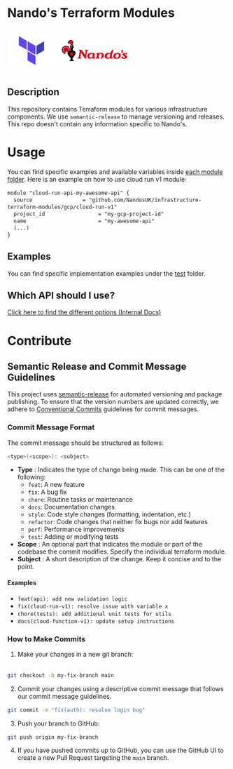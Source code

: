 # Nando's Terraform Modules

<img src="assets/tfnandos.png" alt="Terraform" width="300"/>

## Description

This repository contains Terraform modules for various infrastructure components. We use `semantic-release` to manage versioning and releases.
This repo doesn't contain any information specific to Nando's.

# Usage

You can find specific examples and available variables inside [each module folder](gcp). Here is an example on how to use cloud run v1 module:

```hcl
module "cloud-run-api-my-awesome-api" {
  source                = "github.com/NandosUK/infrastructure-terraform-modules/gcp/cloud-run-v1"
  project_id                 = "my-gcp-project-id"
  name                       = "my-awesome-api"
  (...)
}
```

## Examples

You can find specific implementation examples under the [test](test) folder.

## Which API should I use?

[Click here to find the different options (Internal Docs)](https://github.com/NandosUK/infrastructure/tree/master/api)

# Contribute

## Semantic Release and Commit Message Guidelines

This project uses [semantic-release](https://github.com/semantic-release/semantic-release) for automated versioning and package publishing. To ensure that the version numbers are updated correctly, we adhere to [Conventional Commits](https://www.conventionalcommits.org/) guidelines for commit messages.

### Commit Message Format

The commit message should be structured as follows:

```bash
<type>(<scope>): <subject>
```

- **Type** : Indicates the type of change being made. This can be one of the following:
  - `feat`: A new feature
  - `fix`: A bug fix
  - `chore`: Routine tasks or maintenance
  - `docs`: Documentation changes
  - `style`: Code style changes (formatting, indentation, etc.)
  - `refactor`: Code changes that neither fix bugs nor add features
  - `perf`: Performance improvements
  - `test`: Adding or modifying tests
- **Scope** : An optional part that indicates the module or part of the codebase the commit modifies. Specify the individual terraform module.
- **Subject** : A short description of the change. Keep it concise and to the point.

#### Examples

- `feat(api): add new validation logic`
- `fix(cloud-run-v1): resolve issue with variable x`
- `chore(tests): add additional unit tests for utils`
- `docs(cloud-function-v1): update setup instructions`

### How to Make Commits

1. Make your changes in a new git branch:

```bash

git checkout -b my-fix-branch main
```

2. Commit your changes using a descriptive commit message that follows our commit message guidelines.

```bash
git commit -m "fix(auth): resolve login bug"
```

3. Push your branch to GitHub:

```bash
git push origin my-fix-branch
```

4. If you have pushed commits up to GitHub, you can use the GitHub UI to create a new Pull Request targeting the `main` branch.
